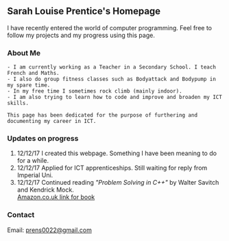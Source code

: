 ## Sarah Louise Prentice's Homepage

I have recently entered the world of computer programming. Feel free to follow my projects and my progress using this page.

### About Me
```
- I am currently working as a Teacher in a Secondary School. I teach French and Maths. 
- I also do group fitness classes such as Bodyattack and Bodypump in my spare time. 
- In my free time I sometimes rock climb (mainly indoor). 
- I am also trying to learn how to code and improve and broaden my ICT skills. 

This page has been dedicated for the purpose of furthering and documenting my career in ICT.
```

### Updates on progress

1. 12/12/17 I created this webpage. Something I have been meaning to do for a while.
2. 12/12/17 Applied for ICT apprenticeships. Still waiting for reply from Imperial Uni.
3. 12/12/17 Continued reading _"Problem Solving in C++"_ by Walter Savitch and Kendrick Mock. <br/>
[Amazon.co.uk link for book](https://www.amazon.co.uk/Problem-Solving-Global-Walter-Savitch/dp/1292018240/ref=sr_1_1?ie=UTF8&qid=1513089797&sr=8-1&keywords=problem+solving++c%2B%2B)


### Contact

Email: prens0022@gmail.com
